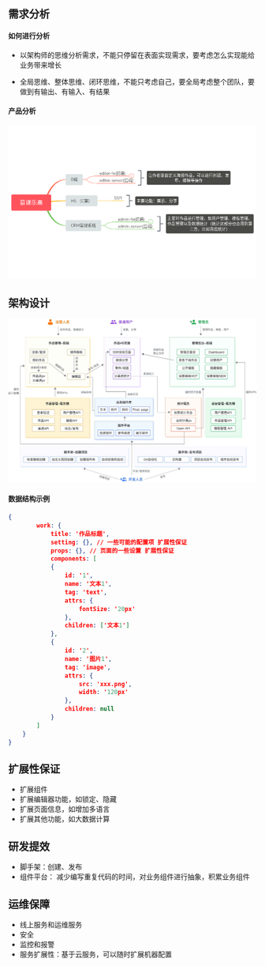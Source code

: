 ## 需求分析

#### 如何进行分析

- 以架构师的思维分析需求，不能只停留在表面实现需求，要考虑怎么实现能给业务带来增长

- 全局思维、整体思维、闭环思维，不能只考虑自己，要全局考虑整个团队，要做到有输出、有输入、有结果

#### 产品分析

![](./images/thumbnail.png)

## 架构设计

![](./images/section3-main.png)

#### 数据结构示例

```json
{
        work: {
            title: '作品标题',
            setting: {}, // 一些可能的配置项 扩展性保证
            props: {}, // 页面的一些设置 扩展性保证
            components: [
            {
                id: '1',
                name: '文本1',
                tag: 'text',
                attrs: {
                    fontSize: '20px'
                },
                children: ['文本1']
            },
            {
                id: '2',
                name: '图片1',
                tag: 'image',
                attrs: {
                    src: 'xxx.png',
                    width: '120px'
                },
                children: null
            }
        ]
    }
}
```

## 扩展性保证

- 扩展组件
- 扩展编辑器功能，如锁定、隐藏
- 扩展页面信息，如增加多语言
- 扩展其他功能，如大数据计算

## 研发提效

- 脚手架：创建、发布
- 组件平台： 减少编写重复代码的时间，对业务组件进行抽象，积累业务组件

## 运维保障

- 线上服务和运维服务
- 安全
- 监控和报警
- 服务扩展性：基于云服务，可以随时扩展机器配置